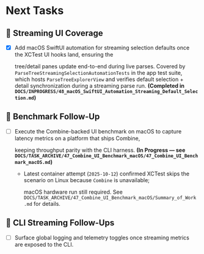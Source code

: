 # Next Tasks

## 🧪 Streaming UI Coverage

- [x] Add macOS SwiftUI automation for streaming selection defaults once the XCTest UI hooks land, ensuring the

  tree/detail panes update end-to-end during live parses. Covered by `ParseTreeStreamingSelectionAutomationTests` in
  the app test suite, which hosts `ParseTreeExplorerView` and verifies default selection + detail synchronization during
  a streaming parse run. **(Completed in `DOCS/INPROGRESS/48_macOS_SwiftUI_Automation_Streaming_Default_Selection.md`)**

## 🔬 Benchmark Follow-Up

- [ ] Execute the Combine-backed UI benchmark on macOS to capture latency metrics on a platform that ships Combine,

  keeping throughput parity with the CLI harness. **(In Progress — see `DOCS/TASK_ARCHIVE/47_Combine_UI_Benchmark_macOS/47_Combine_UI_Benchmark_macOS.md`)**

  - Latest container attempt (`2025-10-12`) confirmed XCTest skips the scenario on Linux because `Combine` is unavailable;

    macOS hardware run still required. See `DOCS/TASK_ARCHIVE/47_Combine_UI_Benchmark_macOS/Summary_of_Work.md` for details.

## 🔭 CLI Streaming Follow-Ups

- [ ] Surface global logging and telemetry toggles once streaming metrics are exposed to the CLI.

